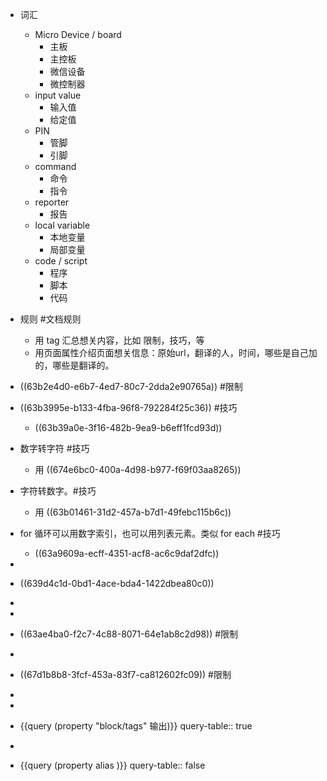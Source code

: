 - 词汇
  
	- Micro Device / board
		- 主板
		- 主控板
		- 微信设备
		- 微控制器
	- input value
		- 输入值
		- 给定值
	- PIN
		- 管脚
		- 引脚
	- command
		- 命令
		- 指令
	- reporter
		- 报告
	- local variable
		- 本地变量
		- 局部变量
	- code / script
		- 程序
		- 脚本
		- 代码
- 规则 #文档规则
	- 用 tag 汇总想关内容，比如 限制，技巧，等
	- 用页面属性介绍页面想关信息：原始url，翻译的人，时间，哪些是自己加的，哪些是翻译的。
- ((63b2e4d0-e6b7-4ed7-80c7-2dda2e90765a)) #限制
- ((63b3995e-b133-4fba-96f8-792284f25c36)) #技巧
  
	- ((63b39a0e-3f16-482b-9ea9-b6eff1fcd93d))
- 数字转字符 #技巧
  
	- 用 ((674e6bc0-400a-4d98-b977-f69f03aa8265))
- 字符转数字。#技巧
  
	- 用 ((63b01461-31d2-457a-b7d1-49febc115b6c))
- for 循环可以用数字索引，也可以用列表元素。类似 for each #技巧
  
	- ((63a9609a-ecff-4351-acf8-ac6c9daf2dfc))
-
- ((639d4c1d-0bd1-4ace-bda4-1422dbea80c0))
-
-
- ((63ae4ba0-f2c7-4c88-8071-64e1ab8c2d98)) #限制
-
- ((67d1b8b8-3fcf-453a-83f7-ca812602fc09)) #限制
-
-
- {{query (property "block/tags" 输出)}}
  query-table:: true
-
- {{query (property alias )}}
  query-table:: false